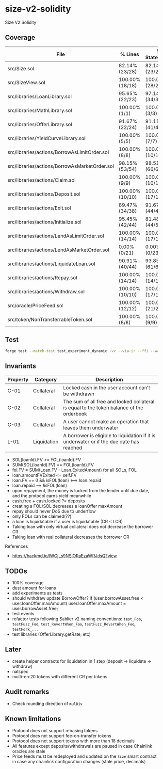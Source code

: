 # size-v2-solidity

Size V2 Solidity

## Coverage

<!-- BEGIN_COVERAGE -->
| File                                          | % Lines          | % Statements     | % Branches       | % Funcs         |
|-----------------------------------------------|------------------|------------------|------------------|-----------------|
| src/Size.sol                                  | 82.14% (23/28)   | 82.14% (23/28)   | 100.00% (0/0)    | 91.67% (11/12)  |
| src/SizeView.sol                              | 100.00% (18/18)  | 100.00% (28/28)  | 100.00% (0/0)    | 100.00% (16/16) |
| src/libraries/LoanLibrary.sol                 | 95.65% (22/23)   | 97.14% (34/35)   | 87.50% (7/8)     | 100.00% (9/9)   |
| src/libraries/MathLibrary.sol                 | 100.00% (1/1)    | 100.00% (3/3)    | 100.00% (0/0)    | 100.00% (1/1)   |
| src/libraries/OfferLibrary.sol                | 91.67% (22/24)   | 91.11% (41/45)   | 75.00% (6/8)     | 80.00% (4/5)    |
| src/libraries/YieldCurveLibrary.sol           | 100.00% (5/5)    | 100.00% (7/7)    | 100.00% (0/0)    | 100.00% (1/1)   |
| src/libraries/actions/BorrowAsLimitOrder.sol  | 100.00% (8/8)    | 100.00% (10/10)  | 100.00% (6/6)    | 100.00% (2/2)   |
| src/libraries/actions/BorrowAsMarketOrder.sol | 98.15% (53/54)   | 98.51% (66/67)   | 80.00% (16/20)   | 100.00% (4/4)   |
| src/libraries/actions/Claim.sol               | 100.00% (9/9)    | 100.00% (10/10)  | 75.00% (3/4)     | 100.00% (2/2)   |
| src/libraries/actions/Deposit.sol             | 100.00% (10/10)  | 100.00% (17/17)  | 100.00% (4/4)    | 100.00% (2/2)   |
| src/libraries/actions/Exit.sol                | 89.47% (34/38)   | 91.67% (44/48)   | 66.67% (12/18)   | 100.00% (2/2)   |
| src/libraries/actions/Initialize.sol          | 95.45% (42/44)   | 81.48% (44/54)   | 96.67% (29/30)   | 100.00% (2/2)   |
| src/libraries/actions/LendAsLimitOrder.sol    | 100.00% (14/14)  | 100.00% (17/17)  | 91.67% (11/12)   | 100.00% (2/2)   |
| src/libraries/actions/LendAsMarketOrder.sol   | 0.00% (0/21)     | 0.00% (0/23)     | 0.00% (0/8)      | 0.00% (0/2)     |
| src/libraries/actions/LiquidateLoan.sol       | 90.91% (40/44)   | 93.85% (61/65)   | 78.57% (11/14)   | 100.00% (6/6)   |
| src/libraries/actions/Repay.sol               | 100.00% (14/14)  | 100.00% (14/14)  | 75.00% (6/8)     | 100.00% (2/2)   |
| src/libraries/actions/Withdraw.sol            | 100.00% (10/10)  | 100.00% (17/17)  | 100.00% (4/4)    | 100.00% (2/2)   |
| src/oracle/PriceFeed.sol                      | 100.00% (12/12)  | 100.00% (21/21)  | 100.00% (8/8)    | 100.00% (3/3)   |
| src/token/NonTransferrableToken.sol           | 100.00% (8/8)    | 100.00% (9/9)    | 100.00% (0/0)    | 100.00% (6/6)   |
<!-- END_COVERAGE -->

## Test

```bash
forge test --match-test test_experiment_dynamic -vv --via-ir --ffi --watch
```

## Invariants

| Property | Category    | Description                                                                              |
| -------- | ----------- | ---------------------------------------------------------------------------------------- |
| C-01     | Collateral  | Locked cash in the user account can't be withdrawn                                       |
| C-02     | Collateral  | The sum of all free and locked collateral is equal to the token balance of the orderbook |
| C-03     | Collateral  | A user cannot make an operation that leaves them underwater |
| L-01     | Liquidation | A borrower is eligible to liquidation if it is underwater or if the due date has reached |

- SOL(loanId).FV <= FOL(loanId).FV
- SUM(SOL(loanId).FV) == FOL(loanId).FV
- fol.FV = SUM(Loan.FV - Loan.ExitedAmount) for all SOLs, FOL
- loan.amountFVExited <= self.FV
- loan.FV == 0 && isFOL(loan) <==> loan.repaid
- loan.repaid ==> !isFOL(loan)
- upon repayment, the money is locked from the lender until due date, and the protocol earns yield meanwhile
- cash.free + cash.locked ?= deposits
- creating a FOL/SOL decreases a loanOffer maxAmount
- repay should never DoS due to underflow
- only FOLs can be claimed(??)
- a loan is liquidatable if a user is liquidatable (CR < LCR)
- Taking loan with only virtual collateral does not decrease the borrower CR
- Taking loan with real collateral decreases the borrower CR

References

- <https://hackmd.io/lWCjLs9NSiORaEzaWRJdsQ?view>

## TODOs

- 100% coverage
- dust amount for loans
- add experiments as tests
- should withdraw update BorrowOffer? if (user.borrowAsset.free < user.loanOffer.maxAmount) user.loanOffer.maxAmount = user.borrowAsset.free;
- test events
- refactor tests following Sablier v2 naming conventions: `test_Foo`, `testFuzz_Foo`, `test_RevertWhen_Foo`, `testFuzz_RevertWhen_Foo`, `testFork_...`
- test libraries (OfferLibrary.getRate, etc)

## Later

- create helper contracts for liquidation in 1 step (deposit -> liquidate -> withdraw)
- natspec
- multi-erc20 tokens with different CR per tokens

## Audit remarks

- Check rounding direction of `mulDiv`

## Known limitations

- Protocol does not support rebasing tokens
- Protocol does not support fee-on-transfer tokens
- Protocol does not support tokens with more than 18 decimals
- All features except deposits/withdrawals are paused in case Chainlink oracles are stale
- Price feeds must be redeployed and updated on the `Size` smart contract in case any chainlink configuration changes (stale price, decimals)
